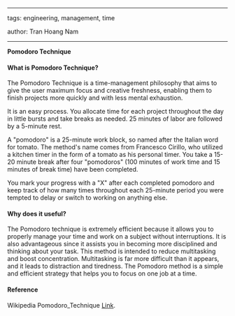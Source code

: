   

---

tags: engineering, management, time

author: Tran Hoang Nam

---

**Pomodoro Technique**

  
#### What is Pomodoro Technique?

The Pomodoro Technique is a time-management philosophy that aims to give the user maximum focus and creative freshness, enabling them to finish projects more quickly and with less mental exhaustion.

It is an easy process. You allocate time for each project throughout the day in little bursts and take breaks as needed. 25 minutes of labor are followed by a 5-minute rest.

A "pomodoro" is a 25-minute work block, so named after the Italian word for tomato. The method's name comes from Francesco Cirillo, who utilized a kitchen timer in the form of a tomato as his personal timer. You take a 15-20 minute break after four "pomodoros" (100 minutes of work time and 15 minutes of break time) have been completed.

You mark your progress with a "X" after each completed pomodoro and keep track of how many times throughout each 25-minute period you were tempted to delay or switch to working on anything else.

#### Why does it useful?
The Pomodoro technique is extremely efficient because it allows you to properly manage your time and work on a subject without interruptions. It is also advantageous since it assists you in becoming more disciplined and thinking about your task. This method is intended to reduce multitasking and boost concentration. Multitasking is far more difficult than it appears, and it leads to distraction and tiredness. The Pomodoro method is a simple and efficient strategy that helps you to focus on one job at a time.

#### Reference

Wikipedia Pomodoro_Technique [Link](https://en.wikipedia.org/wiki/Pomodoro_Technique).